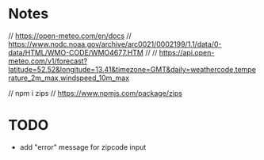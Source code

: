 # Notes

// https://open-meteo.com/en/docs
// https://www.nodc.noaa.gov/archive/arc0021/0002199/1.1/data/0-data/HTML/WMO-CODE/WMO4677.HTM
//
// https://api.open-meteo.com/v1/forecast?latitude=52.52&longitude=13.41&timezone=GMT&daily=weathercode,temperature_2m_max,windspeed_10m_max

// npm i zips
// https://www.npmjs.com/package/zips


# TODO


- add "error" message for zipcode input
